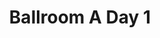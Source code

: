 ---
title: "Ballroom A Day 1"
day: 1
room: Ballroom A
track: Airflow & ...
day: 2
timeslot: 5
images:
 - /images/sessions/2023/Luan+Mateus.jpg

---